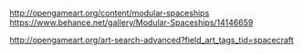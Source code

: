 http://opengameart.org/content/modular-spaceships
https://www.behance.net/gallery/Modular-Spaceships/14146659

http://opengameart.org/art-search-advanced?field_art_tags_tid=spacecraft